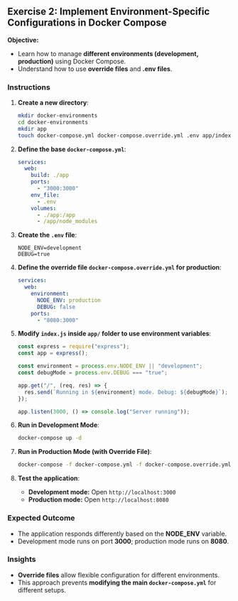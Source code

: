 

## **Exercise 2: Implement Environment-Specific Configurations in Docker Compose**

**Objective:**  
- Learn how to manage **different environments (development, production)** using Docker Compose.
- Understand how to use **override files** and **.env files**.

### **Instructions**
1. **Create a new directory**:
   ```bash
   mkdir docker-environments
   cd docker-environments
   mkdir app
   touch docker-compose.yml docker-compose.override.yml .env app/index.js app/package.json
   ```

2. **Define the base `docker-compose.yml`**:
   ```yaml
   services:
     web:
       build: ./app
       ports:
         - "3000:3000"
       env_file:
         - .env
       volumes:
         - ./app:/app
         - /app/node_modules
   ```

3. **Create the `.env` file**:
   ```
   NODE_ENV=development
   DEBUG=true
   ```

4. **Define the override file `docker-compose.override.yml` for production**:
   ```yaml
   services:
     web:
       environment:
         NODE_ENV: production
         DEBUG: false
       ports:
         - "8080:3000"
   ```

5. **Modify `index.js` inside `app/` folder to use environment variables**:
   ```javascript
   const express = require("express");
   const app = express();

   const environment = process.env.NODE_ENV || "development";
   const debugMode = process.env.DEBUG === "true";

   app.get("/", (req, res) => {
     res.send(`Running in ${environment} mode. Debug: ${debugMode}`);
   });

   app.listen(3000, () => console.log("Server running"));
   ```

6. **Run in Development Mode**:
   ```bash
   docker-compose up -d
   ```

7. **Run in Production Mode (with Override File)**:
   ```bash
   docker-compose -f docker-compose.yml -f docker-compose.override.yml up -d
   ```

8. **Test the application**:
   - **Development mode:** Open `http://localhost:3000`
   - **Production mode:** Open `http://localhost:8080`

### **Expected Outcome**
- The application responds differently based on the **NODE_ENV** variable.
- Development mode runs on port **3000**; production mode runs on **8080**.

### **Insights**
- **Override files** allow flexible configuration for different environments.
- This approach prevents **modifying the main `docker-compose.yml`** for different setups.

